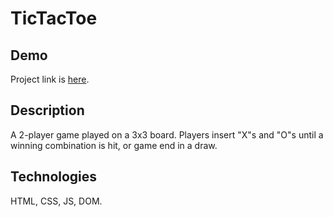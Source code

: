 # TicTacToe

## Demo

Project link is [here](https://giorgibali.github.io/TicTacToe/).

## Description

A 2-player game played on a 3x3 board.
Players insert "X"s and "O"s until a winning combination is hit, or game end in a draw.

## Technologies

HTML, CSS, JS, DOM.